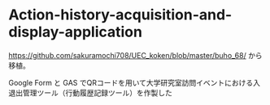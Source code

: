 # Action-history-acquisition-and-display-application
https://github.com/sakuramochi708/UEC_koken/blob/master/buho_68/ から移植。

Google Form と GAS でQRコードを用いて大学研究室訪問イベントにおける入退出管理ツール（行動履歴記録ツール）を作製した
